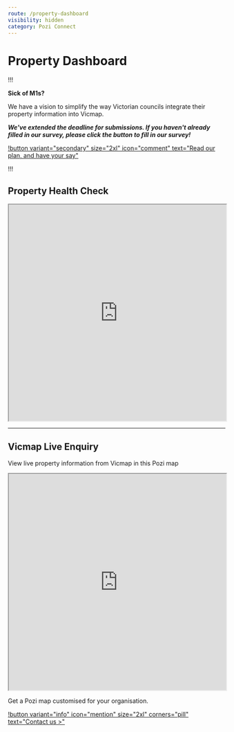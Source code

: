 ```yaml
---
route: /property-dashboard
visibility: hidden
category: Pozi Connect
---
```


# Property Dashboard

!!!

**Sick of M1s?**

We have a vision to simplify the way Victorian councils integrate their property information into Vicmap.

***We've extended the deadline for submissions. If you haven't already filled in our survey, please click the button to fill in our survey!***

[!button variant="secondary" size="2xl" icon="comment" text="Read our plan, and have your say"](/land-central-station/)

!!!

## Property Health Check

<iframe src="https://property.pozi.com/property/" width="100%" height="500px"></iframe>

---

## Vicmap Live Enquiry

View live property information from Vicmap in this Pozi map

<iframe width="100%" height="500px" src="https://vicmap.pozi.com/"></iframe>

<br/>

Get a Pozi map customised for your organisation.

[!button variant="info" icon="mention" size="2xl" corners="pill" text="Contact us >"](/contact/)
